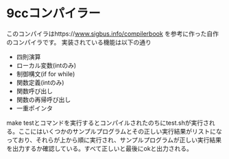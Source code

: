 # 9ccコンパイラー
このコンパイラはhttps://www.sigbus.info/compilerbook を参考に作った自作のコンパイラです。
実装されている機能は以下の通り
- 四則演算
- ローカル変数(intのみ)
- 制御構文(if for while)
- 関数定義(intのみ)
- 関数呼び出し
- 関数の再帰呼び出し
- 一重ポインタ


make testとコマンドを実行するとコンパイルされたのちにtest.shが実行される。ここにはいくつかのサンプルプログラムとその正しい実行結果がリストになっており、それらが上から順に実行され、サンプルプログラムが正しい実行結果を出力するか確認している。すべて正しいと最後にokと出力される。
